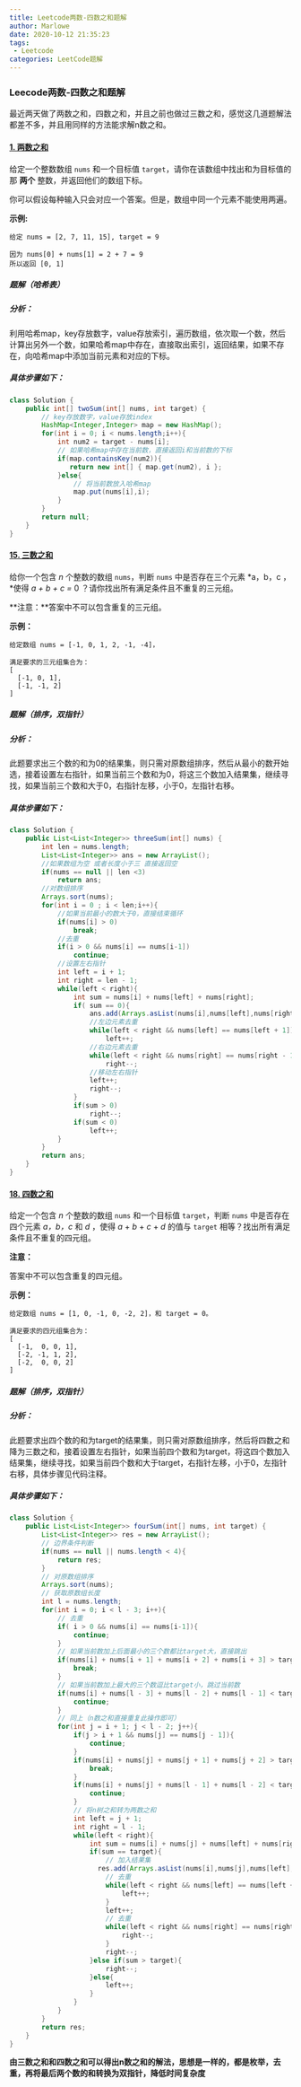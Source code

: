 ```yaml
---
title: Leetcode两数-四数之和题解
author: Marlowe
date: 2020-10-12 21:35:23
tags:
 - Leetcode
categories: LeetCode题解
---
```


### Leecode两数-四数之和题解

最近两天做了两数之和，四数之和，并且之前也做过三数之和，感觉这几道题解法都差不多，并且用同样的方法能求解n数之和。

#### [1. 两数之和](https://leetcode-cn.com/problems/two-sum/)

给定一个整数数组 `nums` 和一个目标值 `target`，请你在该数组中找出和为目标值的那 **两个** 整数，并返回他们的数组下标。

你可以假设每种输入只会对应一个答案。但是，数组中同一个元素不能使用两遍。

**示例:**

```
给定 nums = [2, 7, 11, 15], target = 9

因为 nums[0] + nums[1] = 2 + 7 = 9
所以返回 [0, 1]
```

##### 题解（哈希表）

##### 分析：

利用哈希map，key存放数字，value存放索引，遍历数组，依次取一个数，然后计算出另外一个数，如果哈希map中存在，直接取出索引，返回结果，如果不存在，向哈希map中添加当前元素和对应的下标。

##### 具体步骤如下：

```java
class Solution {
    public int[] twoSum(int[] nums, int target) {
        // key存放数字，value存放index
        HashMap<Integer,Integer> map = new HashMap();
        for(int i = 0; i < nums.length;i++){
            int num2 = target - nums[i];
            // 如果哈希map中存在当前数，直接返回i和当前数的下标
            if(map.containsKey(num2)){
               return new int[] { map.get(num2), i };
            }else{
                // 将当前数放入哈希map
                map.put(nums[i],i);
            }
        }
        return null;
    }
}
```

#### [15. 三数之和](https://leetcode-cn.com/problems/3sum/)

给你一个包含 *n* 个整数的数组 `nums`，判断 `nums` 中是否存在三个元素 *a，b，c ，*使得 *a + b + c =* 0 ？请你找出所有满足条件且不重复的三元组。

**注意：**答案中不可以包含重复的三元组。

**示例：**

```
给定数组 nums = [-1, 0, 1, 2, -1, -4]，

满足要求的三元组集合为：
[
  [-1, 0, 1],
  [-1, -1, 2]
]
```

##### 题解（排序，双指针）

##### 分析：

此题要求出三个数的和为0的结果集，则只需对原数组排序，然后从最小的数开始选，接着设置左右指针，如果当前三个数和为0，将这三个数加入结果集，继续寻找，如果当前三个数和大于0，右指针左移，小于0，左指针右移。

##### 具体步骤如下：

```java
class Solution {
    public List<List<Integer>> threeSum(int[] nums) {
        int len = nums.length;
        List<List<Integer>> ans = new ArrayList();
        //如果数组为空 或者长度小于三 直接返回空
        if(nums == null || len <3)
            return ans;
        //对数组排序
        Arrays.sort(nums);
        for(int i = 0 ; i < len;i++){
            //如果当前最小的数大于0，直接结束循环
            if(nums[i] > 0)
                break;
            //去重
            if(i > 0 && nums[i] == nums[i-1])
                continue;
            //设置左右指针
            int left = i + 1;
            int right = len - 1;
            while(left < right){
                int sum = nums[i] + nums[left] + nums[right]; 
                if( sum == 0){
                    ans.add(Arrays.asList(nums[i],nums[left],nums[right]));
                    //左边元素去重
                    while(left < right && nums[left] == nums[left + 1])
                        left++;
                    //右边元素去重
                    while(left < right && nums[right] == nums[right - 1])
                        right--;
                    //移动左右指针
                    left++;
                    right--;
                }
                if(sum > 0)
                    right--;
                if(sum < 0)
                    left++;
            }
        }
        return ans;
    }
}

```

#### [18. 四数之和](https://leetcode-cn.com/problems/4sum/)

给定一个包含 *n* 个整数的数组 `nums` 和一个目标值 `target`，判断 `nums` 中是否存在四个元素 *a，b，c* 和 *d* ，使得 *a* + *b* + *c* + *d* 的值与 `target` 相等？找出所有满足条件且不重复的四元组。

**注意：**

答案中不可以包含重复的四元组。

**示例：**

```
给定数组 nums = [1, 0, -1, 0, -2, 2]，和 target = 0。

满足要求的四元组集合为：
[
  [-1,  0, 0, 1],
  [-2, -1, 1, 2],
  [-2,  0, 0, 2]
]
```

##### 题解（排序，双指针）

##### 分析：

此题要求出四个数的和为target的结果集，则只需对原数组排序，然后将四数之和降为三数之和，接着设置左右指针，如果当前四个数和为target，将这四个数加入结果集，继续寻找，如果当前四个数和大于target，右指针左移，小于0，左指针右移，具体步骤见代码注释。

##### 具体步骤如下：

```java
class Solution {
    public List<List<Integer>> fourSum(int[] nums, int target) {
        List<List<Integer>> res = new ArrayList();
        // 边界条件判断
        if(nums == null || nums.length < 4){
            return res;
        }
        // 对原数组排序
        Arrays.sort(nums);
        // 获取原数组长度
        int l = nums.length;
        for(int i = 0; i < l - 3; i++){
            // 去重
            if( i > 0 && nums[i] == nums[i-1]){
                continue;
            }
            // 如果当前数加上后面最小的三个数都比target大，直接跳出
            if(nums[i] + nums[i + 1] + nums[i + 2] + nums[i + 3] > target){
                break;
            }
            // 如果当前数加上最大的三个数逗比target小，跳过当前数
            if(nums[i] + nums[l - 3] + nums[l - 2] + nums[l - 1] < target){
                continue;
            }
            // 同上（n数之和直接重复此操作即可）
            for(int j = i + 1; j < l - 2; j++){
                if(j > i + 1 && nums[j] == nums[j - 1]){
                    continue;
                }
                if(nums[i] + nums[j] + nums[j + 1] + nums[j + 2] > target){
                    break;
                }
                if(nums[i] + nums[j] + nums[l - 1] + nums[l - 2] < target){
                    continue;
                }
                // 将n树之和转为两数之和
                int left = j + 1;
                int right = l - 1;
                while(left < right){
                    int sum = nums[i] + nums[j] + nums[left] + nums[right];
                    if(sum == target){
                        // 加入结果集
                      res.add(Arrays.asList(nums[i],nums[j],nums[left],nums[right]));
                        // 去重
                        while(left < right && nums[left] == nums[left + 1]){
                            left++;
                        }
                        left++;
                        // 去重
                        while(left < right && nums[right] == nums[right - 1]){
                            right--;
                        }
                        right--;
                    }else if(sum > target){
                        right--;
                    }else{
                        left++;
                    }
                }
            }
        }
        return res;
    }
}
```

**由三数之和和四数之和可以得出n数之和的解法，思想是一样的，都是枚举，去重，再将最后两个数的和转换为双指针，降低时间复杂度**







